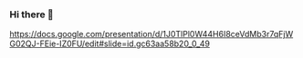 ### Hi there 👋
https://docs.google.com/presentation/d/1J0TlPl0W44H6I8ceVdMb3r7qFjWG02QJ-FEie-IZ0FU/edit#slide=id.gc63aa58b20_0_49

<!--
**battlebitsworkshop/BattleBitsWorkshop** is a ✨ _special_ ✨ repository because its `README.md` (this file) appears on your GitHub profile.

Here are some ideas to get you started:

- 🔭 I’m currently working on ...
- 🌱 I’m currently learning ...
- 👯 I’m looking to collaborate on ...
- 🤔 I’m looking for help with ...
- 💬 Ask me about ...
- 📫 How to reach me: ...
- 😄 Pronouns: ...
- ⚡ Fun fact: ...
-->
